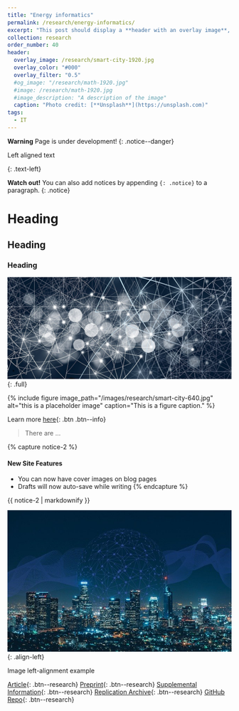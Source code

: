 ```yaml
---
title: "Energy informatics"
permalink: /research/energy-informatics/
excerpt: "This post should display a **header with an overlay image**, if the theme supports it."  
collection: research
order_number: 40
header: 
  overlay_image: /research/smart-city-1920.jpg
  overlay_color: "#000"
  overlay_filter: "0.5"
  #og_image: "/research/math-1920.jpg"
  #image: /research/math-1920.jpg
  #image_description: "A description of the image"
  caption: "Photo credit: [**Unsplash**](https://unsplash.com)"
tags:
  - IT
---
```


**Warning** 
Page is under development! 
{: .notice--danger}

<p>Left aligned text</p>{: .text-left}

**Watch out!** You can also add notices by appending `{: .notice}` to a paragraph.
{: .notice}

# Heading
## Heading
### Heading


![full](/images/research/web-1280.jpg){: .full}


{% include figure image_path="/images/research/smart-city-640.jpg" alt="this is a placeholder image" caption="This is a figure caption." %}

Learn more [here](#link){: .btn .btn--info}

> There are ...

{% capture notice-2 %}
#### New Site Features

* You can now have cover images on blog pages
* Drafts will now auto-save while writing
{% endcapture %}

<div class="notice">{{ notice-2 | markdownify }}</div>

![image-left](/images/research/smart-city-640.jpg){: .align-left}

Image left-alignment example 

<div></div>

[Article](){: .btn--research} [Preprint](){: .btn--research} [Supplemental Information](){: .btn--research} [Replication Archive](){: .btn--research} [GitHub Repo](){: .btn--research}